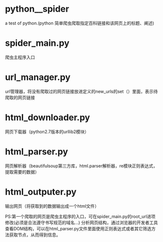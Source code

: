 # python__spider
a test of python.(python 简单爬虫爬取指定百科链接和该网页上的标题、阐述)

# spider_main.py
爬虫主程序入口
# url_manager.py
url管理器，将没有爬取过的网页链接放进定义的new_urls的set（）里面，表示待爬取的网页链接
# html_downloader.py
网页下载器（python2.7版本的urllib2模块）
# html_parser.py
网页解析器（beautifulsoup第三方库，html.parser解析器，re模块正则表达式，提取需要的数据）
# html_outputer.py
输出网页（将获取到的数据输出成一个html文件）

PS:第一个爬取的网页是爬虫主程序的入口，可在spider_main.py的root_url进项修改(必须是合法遵守书写规范的域名...)
分析网页结构，通过浏览器的开发者工具查看DOM结构，可以在html_parser.py文件里面使用正则表达式或者其它筛选方法获取节点，从而得到信息。
